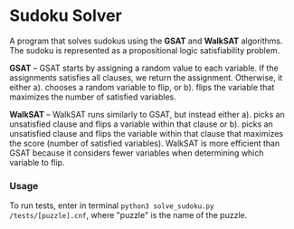 # Sudoku Solver

A program that solves sudokus using the **GSAT** and **WalkSAT** algorithms. The sudoku is represented as a propositional logic satisfiability problem. 

**GSAT** – GSAT starts by assigning a random value to each variable. If the assignments satisfies all clauses, we return the assignment. Otherwise, it either a). chooses a random variable to flip, or b). flips the variable that maximizes the number of satisfied variables.

**WalkSAT** – WalkSAT runs similarly to GSAT, but instead either a). picks an unsatisfied clause and flips a variable within that clause or b). picks an unsatisfied clause and flips the variable within that clause that maximizes the score (number of satisfied variables). WalkSAT is more efficient than GSAT because it considers fewer variables when determining which variable to flip.

### Usage
To run tests, enter in terminal `python3 solve_sudoku.py /tests/[puzzle].cnf`, where "puzzle" is the name of the puzzle.
